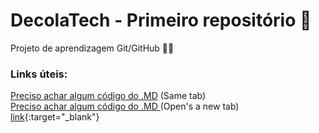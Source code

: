 # DecolaTech - Primeiro repositório 🥇

Projeto de aprendizagem Git/GitHub 🦸‍♀️

### Links úteis:
[Preciso achar algum código do .MD](https://www.markdownguide.org) (Same tab)<br> 
<a href="https://www.markdownguide.org" target="_blank"> Preciso achar algum código do .MD </a> (Open's a new tab)<br>
[link](https://www.markdownguide.org){:target="_blank"}
